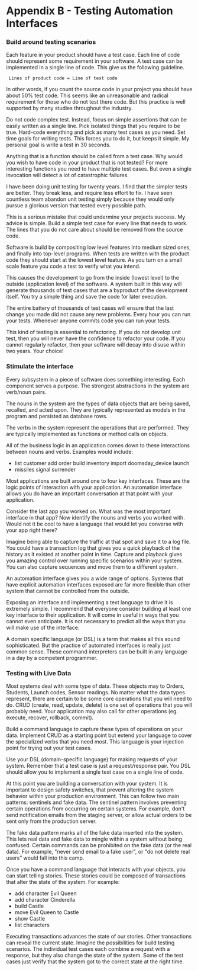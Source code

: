 # Appendix B - Testing Automation Interfaces


### Build around testing scenarios

Each feature in your product should have a test case.  Each line of code
should represent some requirement in your software.  A test case can be
implemented in a single line of code.  This give us the following guideline.

     Lines of product code = Line of test code

In other words, if you count the source code in your project you should have
about 50% test code.  This seems like an unreasonable and radical requirement
for those who do not test there code.  But this practice is well supported by
many studies throughout the industry.

Do not code complex test.  Instead, focus on simple assertions that can be
easily written as a single line.  Pick isolated things that you require to be
true.  Hard-code everything and pick as many test cases as you need.  Set time
goals for writing tests.  This forces you to do it, but keeps it simple.  My
personal goal is write a test in 30 seconds.

Anything that is a function should be called from a test case.  Why would you
wish to have code in your product that is not tested?  For more interesting
functions you need to have multiple test cases.  But even a single invocation
will detect a lot of catastrophic failures.

I have been doing unit testing for twenty years.  I find that the simpler
tests are better.  They break less, and require less effort to fix.  I have
seen countless team abandon unit testing simply because they would only pursue
a glorious version that tested every possible path.

This is a serious mistake that could undermine your projects success.  My
advice is simple.  Build a simple test case for every line that needs to work.
The lines that you do not care about should be removed from the source code.

Software is build by compositing low level features into medium sized ones,
and finally into top-level programs.  When tests are written with the product
code they should start at the lowest level feature.  As you turn on a small
scale feature you code a test to verify what you intend.

This causes the development to go from the inside (lowest level) to the
outside (application level) of the software.  A system built in this way will
generate thousands of test cases that are a byproduct of the development
itself.   You try a simple thing and save the code for later execution.

The entire battery of thousands of test cases will ensure that the last change
you made did not cause any new problems.  Every hour you can run your tests.
Whenever anyone commits code you can run your tests.

This kind of testing is essential to refactoring. If you do not develop unit
test, then you will never have the confidence to refactor your code. If you
cannot regularly refactor, then your software will decay into disuse within
two years.  Your choice!


### Stimulate the interface

Every subsystem in a piece of software does something interesting. Each
component serves a purpose. The strongest abstractions in the system are
verb/noun pairs.

The nouns in the system are the types of data objects that are being saved,
recalled, and acted upon. They are typically represented as models in the
program and persisted as database rows.

The verbs in the system represent the operations that are performed. They are
typically implemented as functions or method calls on objects.

All of the business logic in an application comes down to these interactions
between nouns and verbs.  Examples would include:

* list customer add order build inventory import doomsday_device launch
* missiles  signal surrender

Most applications are built around one to four key interfaces. These are the
logic points of interaction with your application. An automation interface
allows you do have an important conversation at that point with your
application.

Consider the last app you worked on. What was the most important interface in
that app? Now identify the nouns and verbs you worked with.  Would not it be
cool to have a language that would let you converse with your app right there?

Imagine being able to capture the traffic at that spot and save it to a log
file. You could have a transaction log that gives you a quick playback of the
history as it existed at another point in time. Capture and playback gives
you amazing control over running specific scenarios within your system. You
can also capture sequences and move them to a different system.

An automation interface gives you a wide range of options. Systems that have
explicit automation interfaces exposed are far more flexible than other system
that cannot be controlled from the outside.

Exposing an interface and implementing a text language to drive it is
extremely simple. I recommend that everyone consider building at least one
key interface to their application. It will come in useful in ways that you
cannot even anticipate. It is not necessary to predict all the ways that you
will make use of the interface.

A domain specific language (or DSL) is a term that makes all this sound
sophisticated. But the practice of automated interfaces is really just common
sense. These command interpreters can be built in any language in a day by a
competent programmer.


### Testing with Live Data

Most systems deal with some type of data. These objects may to Orders, Students,
Launch codes, Sensor readings. No matter what the data types represent, there
are certain to be some core operations that you will need to do. CRUD (create,
read, update, delete) is one set of operations that you will probably need.
Your application may also call for other operations (eg. execute, recover,
rollback, commit).

Build a command language to capture these types of operations on your data.
Implement CRUD as a starting point but extend your language to cover the
specialized verbs that you need most. This language is your injection point for
trying out your test cases.

Use your DSL (domain-specific language) for making requests of your system.
Remember that a test case is just a request/response pair. You DSL should
allow you to implement a single test case on a single line of code.

At this point you are building a conversation with your system. It is important
to design safety switches, that prevent altering the system behavior within your
production environment. This can follow two main patterns: sentinels and fake
data. The sentinel pattern involves preventing certain operations from
occurring on certain systems. For example, don't send notification emails from
the staging server, or allow actual orders to be sent only from the production
server.

The fake data pattern marks all of the fake data inserted into the system.
This lets real data and fake data to mingle within a system without being
confused. Certain commands can be prohibited on the fake data (or the real
data). For example, "never send email to a fake user", or "do not delete real
users” would fall into this camp.

Once you have a command language that interacts with your objects, you can start
telling stories. These stories could be composed of transactions that alter the
state of the system. For example:

* add character Evil Queen
* add character Cinderella
* build Castle
* move Evil Queen to Castle
* show Castle
* list characters

Executing transactions advances the state of our stories. Other transactions can
reveal the current state. Imagine the possibilities for build testing scenarios.
The individual test cases each combine a request with a response, but they also
change the state of the system. Some of the test cases just verify that the
system got to the correct state at the right time.

